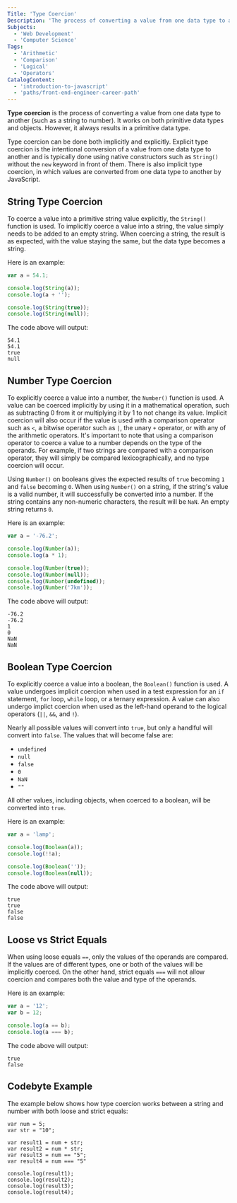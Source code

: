 ```yaml
---
Title: 'Type Coercion'
Description: 'The process of converting a value from one data type to another.'
Subjects:
  - 'Web Development'
  - 'Computer Science'
Tags:
  - 'Arithmetic'
  - 'Comparison'
  - 'Logical'
  - 'Operators'
CatalogContent:
  - 'introduction-to-javascript'
  - 'paths/front-end-engineer-career-path'
---
```


**Type coercion** is the process of converting a value from one data type to another (such as a string to number). It works on both primitive data types and objects. However, it always results in a primitive data type.

Type coercion can be done both implicitly and explicitly. Explicit type coercion is the intentional conversion of a value from one data type to another and is typically done using native constructors such as `String()` without the `new` keyword in front of them. There is also implicit type coercion, in which values are converted from one data type to another by JavaScript.

## String Type Coercion

To coerce a value into a primitive string value explicitly, the `String()` function is used. To implicitly coerce a value into a string, the value simply needs to be added to an empty string. When coercing a string, the result is as expected, with the value staying the same, but the data type becomes a string.

Here is an example:

```js
var a = 54.1;

console.log(String(a));
console.log(a + '');

console.log(String(true));
console.log(String(null));
```

The code above will output:

```shell
54.1
54.1
true
null
```

## Number Type Coercion

To explicitly coerce a value into a number, the `Number()` function is used. A value can be coerced implicitly by using it in a mathematical operation, such as subtracting 0 from it or multiplying it by 1 to not change its value. Implicit coercion will also occur if the value is used with a comparison operator such as `<`, a bitwise operator such as `|`, the unary `+` operator, or with any of the arithmetic operators. It's important to note that using a comparison operator to coerce a value to a number depends on the type of the operands. For example, if two strings are compared with a comparison operator, they will simply be compared lexicographically, and no type coercion will occur.

Using `Number()` on booleans gives the expected results of `true` becoming `1` and `false` becoming `0`. When using `Number()` on a string, if the string's value is a valid number, it will successfully be converted into a number. If the string contains any non-numeric characters, the result will be `NaN`. An empty string returns `0`.

Here is an example:

```js
var a = '-76.2';

console.log(Number(a));
console.log(a * 1);

console.log(Number(true));
console.log(Number(null));
console.log(Number(undefined));
console.log(Number('7km'));
```

The code above will output:

```shell
-76.2
-76.2
1
0
NaN
NaN
```

## Boolean Type Coercion

To explicitly coerce a value into a boolean, the `Boolean()` function is used. A value undergoes implicit coercion when used in a test expression for an `if` statement, `for` loop, `while` loop, or a ternary expression. A value can also undergo implict coercion when used as the left-hand operand to the logical operators (`||`, `&&`, and `!`).

Nearly all possible values will convert into `true`, but only a handlful will convert into `false`. The values that will become false are:

- `undefined`
- `null`
- `false`
- `0`
- `NaN`
- `""`

All other values, including objects, when coerced to a boolean, will be converted into `true`.

Here is an example:

```js
var a = 'lamp';

console.log(Boolean(a));
console.log(!!a);

console.log(Boolean(''));
console.log(Boolean(null));
```

The code above will output:

```shell
true
true
false
false
```

## Loose vs Strict Equals

When using loose equals `==`, only the values of the operands are compared. If the values are of different types, one or both of the values will be implicitly coerced. On the other hand, strict equals `===` will not allow coercion and compares both the value and type of the operands.

Here is an example:

```js
var a = '12';
var b = 12;

console.log(a == b);
console.log(a === b);
```

The code above will output:

```shell
true
false
```

## Codebyte Example

The example below shows how type coercion works between a string and number with both loose and strict equals:

```codebyte/javascript
var num = 5;
var str = "10";

var result1 = num + str;
var result2 = num * str;
var result3 = num == "5";
var result4 = num === "5"

console.log(result1);
console.log(result2);
console.log(result3);
console.log(result4);
```
